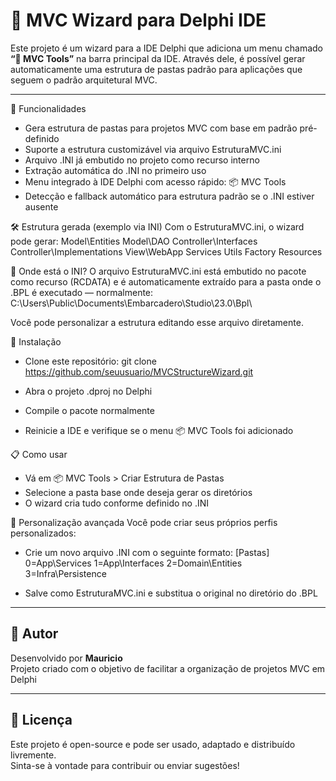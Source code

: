 # 🧱 MVC Wizard para Delphi IDE

Este projeto é um wizard para a IDE Delphi que adiciona um menu chamado **“🧱 MVC Tools”** na barra principal da IDE. Através dele, é possível gerar automaticamente uma estrutura de pastas padrão para aplicações que seguem o padrão arquitetural MVC.

---
🧠 Funcionalidades
- Gera estrutura de pastas para projetos MVC com base em padrão pré-definido
- Suporte a estrutura customizável via arquivo EstruturaMVC.ini
- Arquivo .INI já embutido no projeto como recurso interno
- Extração automática do .INI no primeiro uso
- Menu integrado à IDE Delphi com acesso rápido: 📦 MVC Tools
- Detecção e fallback automático para estrutura padrão se o .INI estiver ausente

🛠 Estrutura gerada (exemplo via INI)
Com o EstruturaMVC.ini, o wizard pode gerar:
Model\Entities
Model\DAO
Controller\Interfaces
Controller\Implementations
View\WebApp
Services
Utils
Factory
Resources



📂 Onde está o INI?
O arquivo EstruturaMVC.ini está embutido no pacote como recurso (RCDATA) e é automaticamente extraído para a pasta onde o .BPL é executado — normalmente:
C:\Users\Public\Documents\Embarcadero\Studio\23.0\Bpl\


Você pode personalizar a estrutura editando esse arquivo diretamente.

🚀 Instalação
- Clone este repositório:
git clone https://github.com/seuusuario/MVCStructureWizard.git


- Abra o projeto .dproj no Delphi
- Compile o pacote normalmente
- Reinicie a IDE e verifique se o menu 📦 MVC Tools foi adicionado

📋 Como usar
- Vá em 📦 MVC Tools > Criar Estrutura de Pastas
- Selecione a pasta base onde deseja gerar os diretórios
- O wizard cria tudo conforme definido no .INI

🔧 Personalização avançada
Você pode criar seus próprios perfis personalizados:
- Crie um novo arquivo .INI com o seguinte formato:
[Pastas]
0=App\Services
1=App\Interfaces
2=Domain\Entities
3=Infra\Persistence


- Salve como EstruturaMVC.ini e substitua o original no diretório do .BPL


---

## 👤 Autor

Desenvolvido por **Mauricio**  
Projeto criado com o objetivo de facilitar a organização de projetos MVC em Delphi

---

## 📜 Licença

Este projeto é open-source e pode ser usado, adaptado e distribuído livremente.  
Sinta-se à vontade para contribuir ou enviar sugestões!
